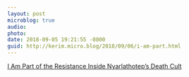 ```yaml
---
layout: post
microblog: true
audio: 
photo: 
date: 2018-09-05 19:21:55 -0800
guid: http://kerim.micro.blog/2018/09/06/i-am-part.html
---
```

[I Am Part of the Resistance Inside Nyarlathotep’s Death Cult](https://www.mcsweeneys.net/articles/i-am-part-of-the-resistance-inside-nyarlathoteps-death-cult)
